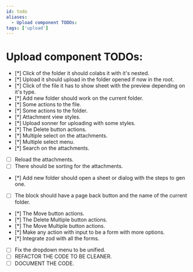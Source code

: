 ```yaml
---
id: todo
aliases:
  - Upload component TODOs:
tags: ['upload']
---
```


# Upload component TODOs:

- [*] Click of the folder it should colabs it with it's nested.
- [*] Upload it should upload in the folder opened if now in the root.
- [*] Click of the file it has to show sheet with the preview depending on it's type.
- [*] Add new folder should work on the current folder.
- [*] Some actions to the file.
- [*] Some actions to the folder.
- [*] Attachment view styles.
- [*] Upload sonner for uploading with some styles.
- [*] The Delete button actions.
- [*] Multiple select on the attachments.
- [*] Multiple select menu.
- [*] Search on the attachments.
- [ ] Reload the attachments.
- [ ] There should be sorting for the attachments.
- [*] Add new folder should open a sheet or dialog with the steps to gen one.
- [ ] The block should have a page back button and the name of the current folder.
- [*] The Move button actions.
- [*] The Delete Multiple button actions.
- [*] The Move Multiple button actions.
- [*] Make any action with input to be a form with more options.
- [*] Integrate zod with all the forms.
- [ ] Fix the dropdown menu to be unified.
- [ ] REFACTOR THE CODE TO BE CLEANER.
- [ ] DOCUMENT THE CODE.
